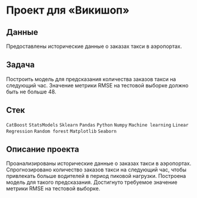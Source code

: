 # Проект для «Викишоп»


## Данные
Предоставлены исторические данные о заказах такси в аэропортах.

## Задача
Построить модель для предсказания количества заказов такси на следующий час. Значение метрики RMSE на тестовой выборке должно быть не больше 48.

## Стек
`CatBoost` `StatsModels` `Sklearn` `Pandas` `Python` `Numpy` `Machine learning` `Linear Regression` `Random forest` `Matplotlib` `Seaborn`

## Описание проекта 
Проанализированы исторические данные о заказах такси в аэропортах.  Спрогнозировано количество заказов такси на следующий час, чтобы привлекать больше водителей в период пиковой нагрузки. Построена модель для такого предсказания. Достигнуто требуемое значение метрики RMSE на тестовой выборке.
